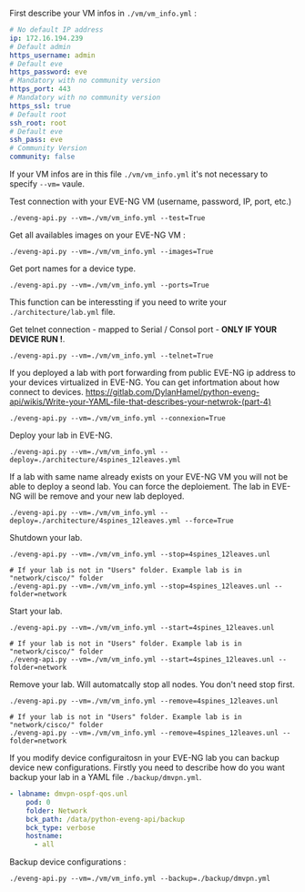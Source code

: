 First describe your VM infos in ``./vm/vm_info.yml`` :
```yaml
# No default IP address
ip: 172.16.194.239
# Default admin
https_username: admin
# Default eve
https_password: eve
# Mandatory with no community version
https_port: 443
# Mandatory with no community version
https_ssl: true
# Default root
ssh_root: root
# Default eve
ssh_pass: eve
# Community Version
community: false
```
If your VM infos are in this file ``./vm/vm_info.yml`` it's not necessary to specify ``--vm=`` vaule.


Test connection with your EVE-NG VM (username, password, IP, port, etc.)
```shell
./eveng-api.py --vm=./vm/vm_info.yml --test=True
```

Get all availables images on your EVE-NG VM :
```shell
./eveng-api.py --vm=./vm/vm_info.yml --images=True
```

Get port names for a device type.
```shell
./eveng-api.py --vm=./vm/vm_info.yml --ports=True
```
This function can be interessting if you need to write your ``./architecture/lab.yml`` file.


Get telnet connection - mapped to Serial / Consol port - **ONLY IF YOUR DEVICE RUN !**.
```shell
./eveng-api.py --vm=./vm/vm_info.yml --telnet=True
```

If you deployed a lab with port forwarding from public EVE-NG ip address to your devices virtualized in EVE-NG.
You can get infortmation about how connect to devices.
https://gitlab.com/DylanHamel/python-eveng-api/wikis/Write-your-YAML-file-that-describes-your-netwrok-(part-4)
```shell
./eveng-api.py --vm=./vm/vm_info.yml --connexion=True
```

Deploy your lab in EVE-NG.
```shell
./eveng-api.py --vm=./vm/vm_info.yml --deploy=./architecture/4spines_12leaves.yml
```

If a lab with same name already exists on your EVE-NG VM you will not be able to deploy a seond lab.
You can force the deploiement. The lab in EVE-NG will be remove and your new lab deployed.
```shell
./eveng-api.py --vm=./vm/vm_info.yml --deploy=./architecture/4spines_12leaves.yml --force=True
```

Shutdown your lab.
```shell
./eveng-api.py --vm=./vm/vm_info.yml --stop=4spines_12leaves.unl

# If your lab is not in "Users" folder. Example lab is in "network/cisco/" folder
./eveng-api.py --vm=./vm/vm_info.yml --stop=4spines_12leaves.unl --folder=network
```


Start your lab.
```shell
./eveng-api.py --vm=./vm/vm_info.yml --start=4spines_12leaves.unl

# If your lab is not in "Users" folder. Example lab is in "network/cisco/" folder
./eveng-api.py --vm=./vm/vm_info.yml --start=4spines_12leaves.unl --folder=network
```

Remove your lab. Will automatcally stop all nodes.
You don't need stop first.
```shell
./eveng-api.py --vm=./vm/vm_info.yml --remove=4spines_12leaves.unl

# If your lab is not in "Users" folder. Example lab is in "network/cisco/" folder
./eveng-api.py --vm=./vm/vm_info.yml --remove=4spines_12leaves.unl --folder=network
```

If you modify device configuraitosn in your EVE-NG lab you can backup device new configurations.
Firstly you need to describe how do you want backup your lab in a YAML file ``./backup/dmvpn.yml``.
```yaml
- labname: dmvpn-ospf-qos.unl
    pod: 0
    folder: Network
    bck_path: /data/python-eveng-api/backup
    bck_type: verbose
    hostname: 
      - all
```

Backup device configurations :
```shell
./eveng-api.py --vm=./vm/vm_info.yml --backup=./backup/dmvpn.yml
```

